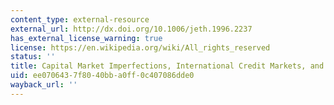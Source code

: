 ```yaml
---
content_type: external-resource
external_url: http://dx.doi.org/10.1006/jeth.1996.2237
has_external_license_warning: true
license: https://en.wikipedia.org/wiki/All_rights_reserved
status: ''
title: Capital Market Imperfections, International Credit Markets, and Nonconvergence
uid: ee070643-7f80-40bb-a0ff-0c407086dde0
wayback_url: ''
---
```

